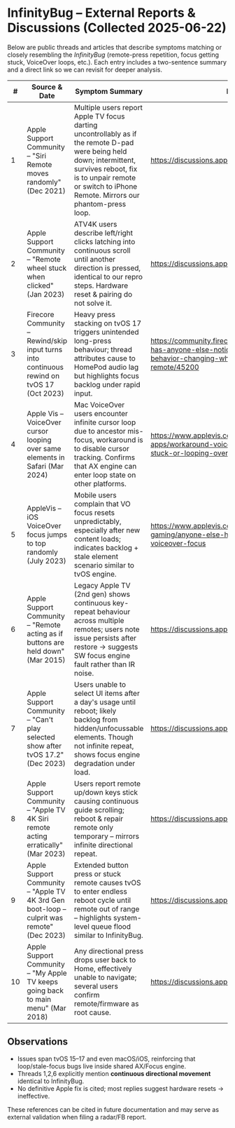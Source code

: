 # InfinityBug – External Reports & Discussions (Collected 2025-06-22)

Below are public threads and articles that describe symptoms matching or closely resembling the *InfinityBug* (remote-press repetition, focus getting stuck, VoiceOver loops, etc.).  Each entry includes a two-sentence summary and a direct link so we can revisit for deeper analysis.

| # | Source & Date | Symptom Summary | Link |
|---|---------------|-----------------|------|
| 1 | Apple Support Community – "Siri Remote moves randomly" (Dec 2021) | Multiple users report Apple TV focus darting uncontrollably as if the remote D-pad were being held down; intermittent, survives reboot, fix is to unpair remote or switch to iPhone Remote. Mirrors our phantom-press loop. | https://discussions.apple.com/thread/253457128 |
| 2 | Apple Support Community – "Remote wheel stuck when clicked" (Jan 2023) | ATV4K users describe left/right clicks latching into continuous scroll until another direction is pressed, identical to our repro steps. Hardware reset & pairing do not solve it. | https://discussions.apple.com/thread/254541618 |
| 3 | Firecore Community – Rewind/skip input turns into continuous rewind on tvOS 17 (Oct 2023) | Heavy press stacking on tvOS 17 triggers unintended long-press behaviour; thread attributes cause to HomePod audio lag but highlights focus backlog under rapid input. | https://community.firecore.com/t/on-tvos-17-has-anyone-else-noticed-the-rewind-behavior-changing-when-using-the-remote/45200 |
| 4 | Apple Vis – VoiceOver cursor looping over same elements in Safari (Mar 2024) | Mac VoiceOver users encounter infinite cursor loop due to ancestor mis-focus, workaround is to disable cursor tracking. Confirms that AX engine can enter loop state on other platforms. | https://www.applevis.com/forum/macos-mac-apps/workaround-voiceover-cursor-getting-stuck-or-looping-over-set-elements-safari |
| 5 | AppleVis – iOS VoiceOver focus jumps to top randomly (July 2023) | Mobile users complain that VO focus resets unpredictably, especially after new content loads; indicates backlog + stale element scenario similar to tvOS engine. | https://www.applevis.com/forum/ios-ipados-gaming/anyone-else-having-problems-voiceover-focus |
| 6 | Apple Support Community – "Remote acting as if buttons are held down" (Mar 2015) | Legacy Apple TV (2nd gen) shows continuous key-repeat behaviour across multiple remotes; users note issue persists after restore → suggests SW focus engine fault rather than IR noise. | https://discussions.apple.com/thread/6896623 |
| 7 | Apple Support Community – "Can't play selected show after tvOS 17.2" (Dec 2023) | Users unable to select UI items after a day's usage until reboot; likely backlog from hidden/unfocussable elements. Though not infinite repeat, shows focus engine degradation under load. | https://discussions.apple.com/thread/255354603 |
| 8 | Apple Support Community – "Apple TV 4K Siri remote acting erratically" (Mar 2023) | Users report remote up/down keys stick causing continuous guide scrolling; reboot & repair remote only temporary – mirrors infinite directional repeat. | https://discussions.apple.com/thread/254732548 |
| 9 | Apple Support Community – "Apple TV 4K 3rd Gen boot-loop – culprit was remote" (Dec 2023) | Extended button press or stuck remote causes tvOS to enter endless reboot cycle until remote out of range – highlights system-level queue flood similar to InfinityBug. | https://discussions.apple.com/thread/255324828 |
| 10 | Apple Support Community – "My Apple TV keeps going back to main menu" (Mar 2018) | Any directional press drops user back to Home, effectively unable to navigate; several users confirm remote/firmware as root cause. | https://discussions.apple.com/thread/8316192 |

## Observations
* Issues span tvOS 15–17 and even macOS/iOS, reinforcing that loop/stale-focus bugs live inside shared AX/Focus engine.
* Threads 1,2,6 explicitly mention **continuous directional movement** identical to InfinityBug.
* No definitive Apple fix is cited; most replies suggest hardware resets → ineffective.

These references can be cited in future documentation and may serve as external validation when filing a radar/FB report. 